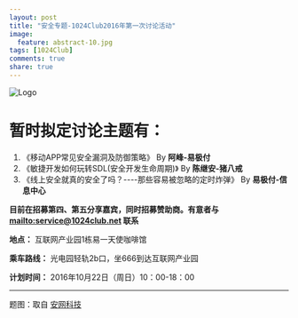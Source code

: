 ```yaml
---
layout: post
title: "安全专题-1024Club2016年第一次讨论活动"
image:
  feature: abstract-10.jpg
tags: [1024Club]
comments: true
share: true
---
```


![Logo](http://pic.yupoo.com/peigen123_v/FSyZmKtI/medium.jpg)

# 暂时拟定讨论主题有：
1. 《移动APP常见安全漏洞及防御策略》 By **阿峰-易极付**
2. 《敏捷开发如何玩转SDL(安全开发生命周期)》 By **陈继安-猪八戒**
3. 《线上安全就真的安全了吗？----那些容易被忽略的定时炸弹》 By **易极付-信息中心**

**目前在招募第四、第五分享嘉宾，同时招募赞助商。有意者与 <mailto:service@1024club.net> 联系**

**地点：** 互联网产业园1栋易一天使咖啡馆

**乘车路线：** 光电园轻轨2b口，坐666到达互联网产业园

**计划时间：** 2016年10月22日（周日）10：00-18：00



---
题图：取自 [安网科技](http://www.anwangkeji.com/anwang/xinwenzhongxin/anquanxinwen/2014/0522/138.html)
